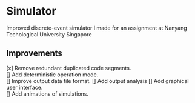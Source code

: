 # Simulator
Improved discrete-event simulator I made for an assignment at Nanyang Techological University Singapore

## Improvements
[x] Remove redundant duplicated code segments.  
[] Add deterministic operation mode.  
[] Improve output data file format. 
[] Add output analysis
[] Add graphical user interface.  
[] Add animations of simulations.
